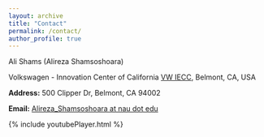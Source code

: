 ```yaml
---
layout: archive
title: "Contact"
permalink: /contact/
author_profile: true
---
```

Ali Shams (Alireza Shamsoshoara)

Volkswagen - Innovation Center of California [VW IECC](https://vwiecc.com/), Belmont, CA, USA

**Address:** 500 Clipper Dr, Belmont, CA 94002

**Email:** [Alireza_Shamsoshoara at nau dot edu](mailto:alireza_shamsoshoara@nau.edu)


{% include youtubePlayer.html %}
